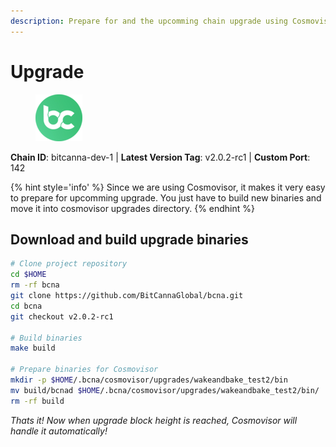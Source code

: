 ```yaml
---
description: Prepare for and the upcomming chain upgrade using Cosmovisor.
---
```


# Upgrade

<figure><img src="https://raw.githubusercontent.com/kj89/cosmos-images/main/logos/bitcanna.png" alt=""><figcaption></figcaption></figure>

**Chain ID**: bitcanna-dev-1 | **Latest Version Tag**: v2.0.2-rc1 | **Custom Port**: 142

{% hint style='info' %}
Since we are using Cosmovisor, it makes it very easy to prepare for upcomming upgrade.
You just have to build new binaries and move it into cosmovisor upgrades directory.
{% endhint %}

## Download and build upgrade binaries

```bash
# Clone project repository
cd $HOME
rm -rf bcna
git clone https://github.com/BitCannaGlobal/bcna.git
cd bcna
git checkout v2.0.2-rc1

# Build binaries
make build

# Prepare binaries for Cosmovisor
mkdir -p $HOME/.bcna/cosmovisor/upgrades/wakeandbake_test2/bin
mv build/bcnad $HOME/.bcna/cosmovisor/upgrades/wakeandbake_test2/bin/
rm -rf build
```

*Thats it! Now when upgrade block height is reached, Cosmovisor will handle it automatically!*
